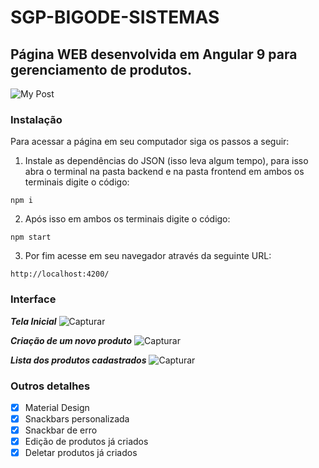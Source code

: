 # SGP-BIGODE-SISTEMAS
## Página WEB desenvolvida em Angular 9 para gerenciamento de produtos.
![My Post](https://user-images.githubusercontent.com/65763317/91898732-8f21b800-ec72-11ea-8bf8-d1972bac1edc.png)

### Instalação
Para acessar a página em seu computador siga os passos a seguir:
1. Instale as dependências do JSON (isso leva algum tempo), para isso abra o terminal na pasta backend e na pasta frontend
em ambos os terminais digite o código:
```
npm i
```
2. Após isso em ambos os terminais digite o código:
```
npm start
```
3. Por fim acesse em seu navegador através da seguinte URL:
```
http://localhost:4200/
```
### Interface

***Tela Inicial***
![Capturar](https://user-images.githubusercontent.com/65763317/91899358-6948e300-ec73-11ea-8785-e9e87b59f968.PNG)

***Criação de um novo produto***
![Capturar](https://user-images.githubusercontent.com/65763317/91899541-ac0abb00-ec73-11ea-910b-5a13dbb1ab2a.PNG)

***Lista dos produtos cadastrados***
![Capturar](https://user-images.githubusercontent.com/65763317/91899697-e96f4880-ec73-11ea-8d3d-57852c307ed0.PNG)

### Outros detalhes
- [X] Material Design
- [X] Snackbars personalizada
- [X] Snackbar de erro
- [X] Edição de produtos já criados
- [X] Deletar produtos já criados
